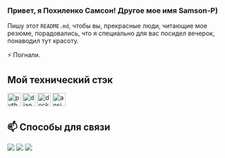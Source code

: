 ### Привет, я Похиленко Самсон! Другое мое имя **Samson-P**)

Пишу этот `README.md`, чтобы вы, прекрасные люди, читающие мое резюме, порадовались, что я специально для вас посидел вечерок, понаводил тут красоту.

⚡ Погнали. 

## Мой технический стэк

 <p>
 <img src="https://img.icons8.com/color/48/000000/python.png" alt="python" width="30" height="30" />
 <img src="https://img.icons8.com/color/48/000000/django.png" alt="django" width="30" height="30" />
 <img src="https://img.icons8.com/color/48/000000/docker.png" alt="docker" width="30" height="30" />
 <img src="https://img.icons8.com/color/48/000000/ansible.png" alt="ansible" width="30" height="30" /> 
 </p>
 
 
## 📫 Способы для связи
 <img src="https://img.shields.io/badge/%40sampoh__27-tg-blue" />
 <img src="https://img.shields.io/badge/s.pohilenko-vk-blue" />
 <img src="https://img.shields.io/badge/samsonpohilenko-gmail-yellowgreen" />
